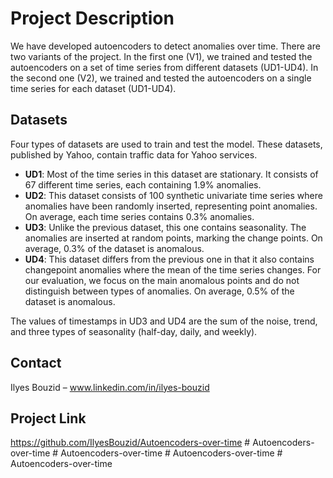 # Project Description

We have developed autoencoders to detect anomalies over time. There are two variants of the project. In the first one (V1), we trained and tested the autoencoders on a set of time series from different datasets (UD1-UD4). In the second one (V2), we trained and tested the autoencoders on a single time series for each dataset (UD1-UD4).

## Datasets

Four types of datasets are used to train and test the model. These datasets, published by Yahoo, contain traffic data for Yahoo services.

- **UD1**: Most of the time series in this dataset are stationary. It consists of 67 different time series, each containing 1.9% anomalies.
- **UD2**: This dataset consists of 100 synthetic univariate time series where anomalies have been randomly inserted, representing point anomalies. On average, each time series contains 0.3% anomalies.
- **UD3**: Unlike the previous dataset, this one contains seasonality. The anomalies are inserted at random points, marking the change points. On average, 0.3% of the dataset is anomalous.
- **UD4**: This dataset differs from the previous one in that it also contains changepoint anomalies where the mean of the time series changes. For our evaluation, we focus on the main anomalous points and do not distinguish between types of anomalies. On average, 0.5% of the dataset is anomalous.

The values of timestamps in UD3 and UD4 are the sum of the noise, trend, and three types of seasonality (half-day, daily, and weekly).

## Contact

Ilyes Bouzid – www.linkedin.com/in/ilyes-bouzid 

## Project Link

https://github.com/IlyesBouzid/Autoencoders-over-time
#   A u t o e n c o d e r s - o v e r - t i m e  
 #   A u t o e n c o d e r s - o v e r - t i m e  
 #   A u t o e n c o d e r s - o v e r - t i m e  
 #   A u t o e n c o d e r s - o v e r - t i m e  
 